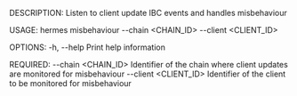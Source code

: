 DESCRIPTION:
Listen to client update IBC events and handles misbehaviour

USAGE:
    hermes misbehaviour --chain <CHAIN_ID> --client <CLIENT_ID>

OPTIONS:
    -h, --help    Print help information

REQUIRED:
        --chain <CHAIN_ID>      Identifier of the chain where client updates are monitored for
                                misbehaviour
        --client <CLIENT_ID>    Identifier of the client to be monitored for misbehaviour
